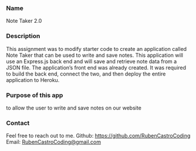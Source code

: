 ### Name
Note Taker 2.0

### Description
This assignment was to modify starter code to create an application called Note Taker that can be used to write and save notes. This application will use an Express.js back end and will save and retrieve note data from a JSON file. The application’s front end was already created. It was required to build the back end, connect the two, and then deploy the entire application to Heroku.

### Purpose of this app
to allow the user to write and save notes on our website

### Contact
Feel free to reach out to me.
Github: https://github.com/RubenCastroCoding
Email: RubenCastroCoding@gmail.com